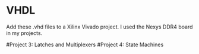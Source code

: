 # VHDL

Add these .vhd files to a Xilinx Vivado project. I used the Nexys DDR4 board in my projects.

#Project 3: Latches and Multiplexers
#Project 4: State Machines
